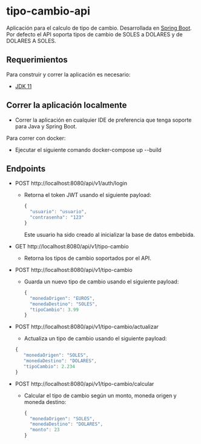 # tipo-cambio-api

Aplicación para el calculo de tipo de cambio.
Desarrollada en [Spring Boot](http://projects.spring.io/spring-boot/).
Por defecto el API soporta tipos de cambio de SOLES a DOLARES y de DOLARES A SOLES.

## Requerimientos

Para construir y correr la aplicación es necesario:

- [JDK 11](https://www.oracle.com/java/technologies/javase/jdk11-archive-downloads.html)

## Correr la aplicación localmente

- Correr la aplicación en cualquier IDE de preferencia que tenga soporte para Java y Spring Boot.

Para correr con docker:
- Ejecutar el siguiente comando docker-compose up --build


## Endpoints

- POST http://localhost:8080/api/v1/auth/login
  - Retorna el token JWT usando el siguiente payload:
    ```javascript
    {
      "usuario": "usuario",
      "contrasenha": "123"
    }
    ```
    
    Este usuario ha sido creado al inicializar la base de datos embebida.

- GET http://localhost:8080/api/v1/tipo-cambio
  - Retorna los tipos de cambio soportados por el API.

- POST http://localhost:8080/api/v1/tipo-cambio
  - Guarda un nuevo tipo de cambio usando el siguiente payload:
    ```javascript
    {
      "monedaOrigen": "EUROS",
      "monedaDestino": "SOLES",
      "tipoCambio": 3.99
    }
    ```
    
- POST http://localhost:8080/api/v1/tipo-cambio/actualizar
    - Actualiza un tipo de cambio usando el siguiente payload:
     ```javascript
     {
        "monedaOrigen": "SOLES",
        "monedaDestino": "DOLARES",
        "tipoCambio": 2.234
     }
     ```
     
- POST http://localhost:8080/api/v1/tipo-cambio/calcular
   - Calcular el tipo de cambio según un monto, moneda origen y moneda destino:
     ```javascript
     {
       "monedaOrigen": "SOLES",
       "monedaDestino": "DOLARES",
       "monto": 23
     }
     ```
